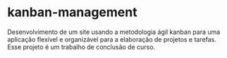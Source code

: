 # kanban-management
Desenvolvimento de um site usando a metodologia ágil kanban para uma aplicação flexível e organizável para a elaboração de projetos e tarefas. Esse projeto é um trabalho de conclusão de curso.
